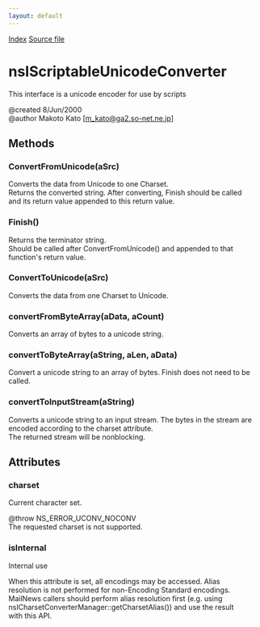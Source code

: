 ```yaml
---
layout: default
---
```

<div id='links'><a href="../index.html">Index</a>
<a href="http://dxr.mozilla.org/mozilla-central/source/intl/uconv/nsIScriptableUConv.idl">Source file</a>
</div>

# nsIScriptableUnicodeConverter #
  
This interface is a unicode encoder for use by scripts  
  
@created         8/Jun/2000  
@author          Makoto Kato [m_kato@ga2.so-net.ne.jp]  
  

## Methods ##

### ConvertFromUnicode(aSrc) ###
  
Converts the data from Unicode to one Charset.  
Returns the converted string. After converting, Finish should be called  
and its return value appended to this return value.  
  

### Finish() ###
  
Returns the terminator string.  
Should be called after ConvertFromUnicode() and appended to that  
function's return value.  
  

### ConvertToUnicode(aSrc) ###
  
Converts the data from one Charset to Unicode.  
  

### convertFromByteArray(aData, aCount) ###
  
Converts an array of bytes to a unicode string.  
  

### convertToByteArray(aString, aLen, aData) ###
  
Convert a unicode string to an array of bytes. Finish does not need to be  
called.  
  

### convertToInputStream(aString) ###
  
Converts a unicode string to an input stream. The bytes in the stream are  
encoded according to the charset attribute.  
The returned stream will be nonblocking.  
  

## Attributes ##

### charset ###
  
Current character set.  
  
@throw NS_ERROR_UCONV_NOCONV  
       The requested charset is not supported.  
  

### isInternal ###
  
Internal use  
  
When this attribute is set, all encodings may be accessed. Alias  
resolution is not performed for non-Encoding Standard encodings.  
MailNews callers should perform alias resolution first (e.g. using  
nsICharsetConverterManager::getCharsetAlias()) and use the result  
with this API.  
  
